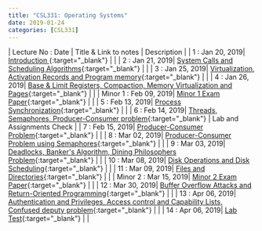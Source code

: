 ```yaml
---
title: "CSL331: Operating Systems"
date: 2019-01-24
categories: [CSL331]
---
```


| Lecture No : Date | Title & Link to notes | Description |
| 1 : Jan 20, 2019| [Introduction                ][1]{:target="_blank"}  |                |
| 2 : Jan 21, 2019| [System Calls and Scheduling Algorithms][2]{:target="_blank"}  |                |
| 3 : Jan 25, 2019| [Virtualization, Activation Records and Program memory][3]{:target="_blank"}  |   |
| 4 : Jan 26, 2019| [Base & Limit Registers, Compaction, Memory Virtualization and Pages][4]{:target="_blank"}  |   |
| Minor 1 : Feb 09, 2019| [Minor 1 Exam Paper][M1]{:target="_blank"}  |   |
| 5 : Feb 13, 2019| [Process Synchronization][5]{:target="_blank"}  |   |
| 6 : Feb 14, 2019| [Threads, Semaphores, Producer-Consumer problem][6]{:target="_blank"}  | Lab and Assignments Check |
| 7 : Feb 15, 2019| [Producer-Consumer Problem][7]{:target="_blank"}  | |
| 8 : Mar 02, 2019| [Producer-Consumer Problem using Semaphores][8]{:target="_blank"}  | |
| 9 : Mar 03, 2019| [Deadlocks, Banker's Algorithm, Dining Philosophers Problem][9]{:target="_blank"}  | |
| 10 : Mar 08, 2019| [Disk Operations and Disk Scheduling][10]{:target="_blank"}  | |
| 11 : Mar 09, 2019| [Files and Directories][11]{:target="_blank"}  | |
| Minor 2 : Mar 15, 2019| [Minor 2 Exam Paper][M2]{:target="_blank"}  |   |
| 12 : Mar 30, 2019| [Buffer Overflow Attacks and Return-Oriented Programming][12]{:target="_blank"}  | |
| 13 : Apr 06, 2019| [Authentication and Privileges, Access control and Capability Lists, Confused deputy problem][13]{:target="_blank"}  | |
| 14 : Apr 06, 2019| [Lab Test][14]{:target="_blank"}  | |

[1]: https://drive.google.com/file/d/1LDoFyE_b9y_UfPz0VtFYXxJd5bDaKUkH/view?usp=sharing
[2]: https://drive.google.com/file/d/1JWm1sMyOiimgkNQPwuVYHehsdOT_hRzE/view?usp=sharing
[3]: https://drive.google.com/file/d/1jb4QdgL4REGCPgQcfwCZf8C6hKOpflYa/view?usp=sharing
[4]: https://drive.google.com/file/d/1uIah_nL3AOPI1FyHk-6n5RQwk8Vw8p7M/view?usp=sharing
[M1]:https://drive.google.com/file/d/1J8O2HsiKG5NC1riqS9amGh6RbtWvewKH/view?usp=sharing
[5]: https://drive.google.com/file/d/1F8A_oHwVI7pMNbn5GYNqOPLXNRINGnW4/view?usp=sharing
[6]: https://drive.google.com/file/d/1yvzxj7nFED0Pdu2iFOqZcEnQU7eFeFVO/view?usp=sharing
[7]: https://drive.google.com/file/d/1GuMwjaYQxKczmeKR__ZTlKdLHwaSIxdX/view?usp=sharing
[8]: https://drive.google.com/file/d/1_64z46fIJiwjx5NaKfg7vKRITrrRU90R/view?usp=sharing
[9]: https://drive.google.com/file/d/1UM59WI3zriYdyADHP4kA644wxIeKx_oG/view?usp=sharing
[10]:https://drive.google.com/file/d/1j5JK-v5zkIeXXQXKH7FxHw83MF7LnyDU/view?usp=sharing
[11]:https://drive.google.com/file/d/1rdAVHXvm9UINrnPoHtRSALxo_5M-LlvY/view?usp=sharing
[M2]:https://drive.google.com/file/d/1Q6yOmkrxSqspY9l27D8_nexALHrbljZn/view?usp=sharing
[12]:https://drive.google.com/file/d/1YLac13NbIJK6uF9HsRVT6oiM05GwLR74/view?usp=sharing
[13]:https://drive.google.com/file/d/1faozWq9q3ueDslLUDu1VHFgHw9MOl-in/view?usp=sharing
[14]:https://drive.google.com/file/d/1OUfw6E0P7q3kRJoqg7FCZnJkI2WK6__u/view?usp=sharing